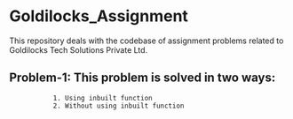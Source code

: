 # Goldilocks_Assignment
This repository deals with the codebase of assignment problems related to Goldilocks Tech Solutions Private Ltd.

## Problem-1: This problem is solved in two ways:
               1. Using inbuilt function
               2. Without using inbuilt function
               
